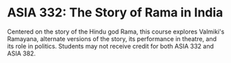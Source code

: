 # ASIA 332: The Story of Rama in India

Centered on the story of the Hindu god Rama, this course explores Valmiki's Ramayana, alternate versions of the story, its performance in theatre, and its role in politics. Students may not receive credit for both ASIA 332 and ASIA 382.